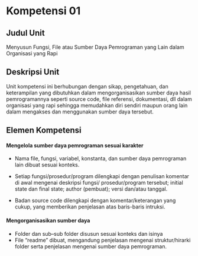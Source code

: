 # Kompetensi 01

## Judul Unit

Menyusun Fungsi, File atau Sumber Daya Pemrograman yang Lain dalam Organisasi yang Rapi

## Deskripsi Unit

Unit kompetensi ini berhubungan dengan sikap, pengetahuan, dan keterampilan yang dibutuhkan dalam mengorganisasikan sumber daya hasil pemrogramannya seperti source code, file referensi, dokumentasi, dll dalam organisasi yang rapi sehingga memudahkan diri sendiri maupun orang lain dalam mengakses dan menggunakan sumber daya tersebut.

## Elemen Kompetensi

#### Mengelola sumber daya pemrograman sesuai karakter

- Nama file, fungsi, variabel, konstanta, dan sumber daya pemrograman lain dibuat sesuai konteks.

- Setiap fungsi/prosedur/program dilengkapi dengan penulisan komentar di awal mengenai deskripsi fungsi/ prosedur/program tersebut; initial state dan final state; author (pembuat); versi dan/atau tanggal.

- Badan source code dilengkapi dengan komentar/keterangan yang cukup, yang memberikan penjelasan atas baris-baris intruksi.

#### Mengorganisasikan sumber daya

- Folder dan sub–sub folder disusun sesuai konteks dan isinya
- File “readme” dibuat, mengandung penjelasan mengenai struktur/hirarki folder serta penjelasan mengenai sumber daya pemrograman.
